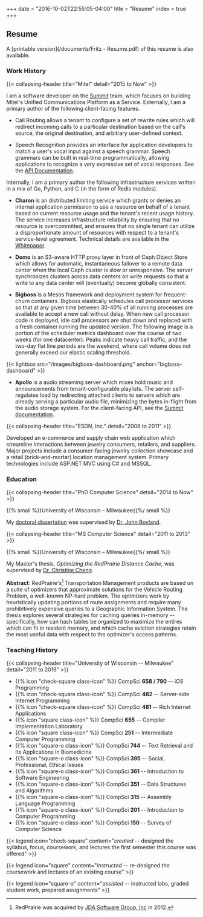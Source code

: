 +++
date = "2016-10-02T22:55:05-04:00"
title = "Resume"
index = true
+++

## Resume

A [printable version](/documents/Fritz - Resume.pdf) of this resume is also available.

### Work History

{{< collapsing-header
    title="Mitel"
    detail="2015 to Now"
    >}}

I am a software developer on the [Summit](https://www.shoretel.com/products/summit-platform-overview) team, which focuses on building Mitel's Unified Communications Platform as a Service. Externally, I am a primary author of the following client-facing features.

- Call Routing allows a tenant to configure a set of rewrite rules which will redirect incoming calls to a particular destination based on the call's source, the original destination, and arbitrary user-defined context.

- Speech Recognition provides an interface for application developers to match a user's vocal input against a speech grammar. Speech grammars can be built in real-time programmatically, allowing applications to recognize a very expressive set of vocal responses. See the [API Documentation](https://code.corvisacloud.com/summit/channel.html#recognize).

Internally, I am a primary author the following infrastructure services written in a mix of Go, Python, and C (in the form of Redis modules).

- **Charon** is an distributed limiting service which grants or denies an internal application permission to use a resource on behalf of a tenant based on current resource usage and the tenant's recent usage history. The service increases infrastructure reliability by ensuring that no resource is overcommitted, and ensures that no single tenant can utilize a disproportionate amount of resources with respect to a tenant's service-level agreement. Technical details are available in the [Whitepaper](/papers#charon).

- **Domo** is an S3-aware HTTP proxy layer in front of Ceph Object Store which allows for automatic, instantaneous failover to a remote data center when the local Ceph cluster is slow or unresponsive. The server synchronizes clusters across data centers on write requests so that a write to any data center will (eventually) become globally consistent.

- **Bigboss** is a Mesos framework and deployment system for frequent-churn containers. Bigboss elastically schedules call processor services so that at any given time between 30-40% of all running processes are available to accept a new call without delay. When new call processor code is deployed, idle call processors are shut down and replaced with a fresh container running the updated version. The following image is a portion of the scheduler metrics dashboard over the course of two weeks (for one datacenter). Peaks indicate heavy call traffic, and the two-day flat line periods are the weekend, where call volume does not generally exceed our elastic scaling threshold.

{{< lightbox src="/images/bigboss-dashboard.png" anchor="bigboss-dashboard" >}}

- **Apollo** is a audio streaming server which mixes hold music and announcements from tenant-configurable playlists. The server self-regulates load by redirecting attached clients to servers which are already serving a particular audio file, minimizing the bytes in-flight from the audio storage system. For the client-facing API, see the [Summit documentation](https://code.corvisacloud.com/summit/audiostream.html).

{{< collapsing-header
    title="ESDN, Inc."
    detail="2008 to 2011"
    >}}

Developed an e-commerce and supply chain web application which streamline interactions between jewelry consumers, retailers, and suppliers. Major projects include a consumer-facing jewelry collection showcase and a retail (brick-and-mortar) location management system. Primary technologies include ASP.NET MVC using C# and MSSQL.

### Education

{{< collapsing-header
    title="PhD Computer Science"
    detail="2014 to Now"
    >}}

{{% small %}}University of Wisconsin &ndash; Milwaukee{{%/ small %}}

My [doctoral dissertation](/papers#thesis) was supervised by [Dr. John Boyland](http://www.cs.uwm.edu/faculty/boyland/).

{{< collapsing-header
    title="MS Computer Science"
    detail="2011 to 2013"
    >}}

{{% small %}}University of Wisconsin &ndash; Milwaukee{{%/ small %}}

My Master's thesis, *Optimizing the RedPrairie Distance Cache*,  was supervised by [Dr. Christine Cheng](http://www.cs.uwm.edu/faculty/ccheng/).

**Abstract**: RedPrairie's[^1] Transportation Management products are based on a suite of optimizers that approximate solutions for the Vehicle Routing Problem, a well-known NP-hard problem. The optimizers work by heuristically updating portions of route assignments and require many prohibitively expensive queries to a Geographic Information System. The thesis explores several strategies for caching queries in-memory -- specifically, how can hash tables be organized to maximize the entires which can fit in resident memory, and which cache eviction strategies retain the most useful data with respect to the optimizer's access patterns.

### Teaching History

{{< collapsing-header
    title="University of Wisconsin -- Milwaukee"
    detail="2011 to 2016"
    >}}

- {{% icon "check-square class-icon" %}} CompSci **658 / 790** -- iOS Programming
- {{% icon "check-square class-icon" %}} CompSci **482**       -- Server-side Internet Programming
- {{% icon "check-square class-icon" %}} CompSci **481**       -- Rich Internet Applications
- {{% icon "square       class-icon" %}} CompSci **655**       -- Compiler Implementation Laboratory
- {{% icon "square       class-icon" %}} CompSci **251**       -- Intermediate Computer Programming
- {{% icon "square-o     class-icon" %}} CompSci **744**       -- Text Retrieval and Its Applications in Biomedicine
- {{% icon "square-o     class-icon" %}} CompSci **395**       -- Social, Professional, Ethical Issues
- {{% icon "square-o     class-icon" %}} CompSci **361**       -- Introduction to Software Engineering
- {{% icon "square-o     class-icon" %}} CompSci **351**       -- Data Structures and Algorithms
- {{% icon "square-o     class-icon" %}} CompSci **315**       -- Assembly Language Programming
- {{% icon "square-o     class-icon" %}} CompSci **201**       -- Introduction to Computer Programming
- {{% icon "square-o     class-icon" %}} CompSci **150**       -- Survey of Computer Science

{{< legend
    icon="check-square"
    content="*created* -- designed the syllabus, focus, coursework, and lectures the first semester this course was offered"
    >}}

{{< legend
    icon="square"
    content="*instructed* -- re-designed the coursework and lectures of an existing course"
    >}}

{{< legend
    icon="square-o"
    content="*assisted* -- instructed labs, graded student work, prepared assignments"
    >}}

[^1]: RedPrairie was acquired by [JDA Software Group, Inc](https://jda.com) in 2012.
